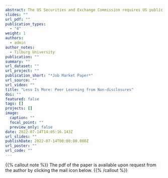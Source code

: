 ```yaml
---
abstract: The US Securities and Exchange Commission requires US public firms to disclose their material agreements while allowing them to redact/censor parts of these contracts due to proprietary cost concerns. While firms censor contracts to hinder competitor learning, they also reveal to rivals that something valuable is hidden in these contracts. This may result in a stronger motive for rivals to unravel the information concealed in these contracts. In this paper, I investigate whether competitors can extract valuable information from peers’ redacted disclosures that might be useful for their future investment decisions. Using the EDGAR log files, I find that redacted material agreements receive up to 53% more downloads than their unredacted counterparts, indicating greater attention and information demand for censored documents. Consistent with peer learning from redacted disclosures, I also find that firms increase their R&D spending and become more similar to redacting peers. Using two plausibly exogenous shocks, I show that the learning effect attenuates when rival attention is disrupted, suggesting that increased attention to redacted disclosures might be a potential mechanism that explains peer learning. My study contributes to the literature on corporate investment under uncertainty and provides insight into the underlying mechanisms of peer learning documented in the literature.
slides: ""
url_pdf: ""
publication_types:
  - "4"
weight: 1
authors:
  - admin
author_notes:
  - Tilburg University
publication: ""
summary: ""
url_dataset: ""
url_project: ""
publication_short: "*Job Market Paper*"
url_source: ""
url_video: ""
title: "Less Is More: Peer Learning from Non-disclosures"
doi: ""
featured: false
tags: []
projects: []
image:
  caption: ""
  focal_point: ""
  preview_only: false
date: 2022-07-14T14:05:16.143Z
url_slides: ""
publishDate: 2022-07-14T00:00:00.000Z
url_poster: ""
url_code: ""
---
```


{{% callout note %}}
The pdf of the paper is available upon request from the author by clicking the mail icon below.
{{% /callout %}}
